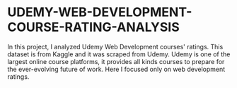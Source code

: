 # UDEMY-WEB-DEVELOPMENT-COURSE-RATING-ANALYSIS

In this project, I analyzed Udemy Web Development courses' ratings. This dataset is from Kaggle and it was scraped from Udemy. Udemy is one of the largest online course platforms, it provides all kinds courses to prepare for the ever-evolving future of work. Here I focused only on web development ratings.
